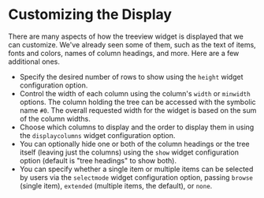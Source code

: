 # Customizing the Display

There are many aspects of how the treeview widget is displayed that we can
customize. We've already seen some of them, such as the text of items, fonts and
colors, names of column headings, and more. Here are a few additional ones.


* Specify the desired number of rows to show using the `height` widget configuration option.
* Control the width of each column using the column's `width` or `minwidth`
  options. The column holding the tree can be accessed with the symbolic name
  `#0`. The overall requested width for the widget is based on the sum of the
  column widths.
* Choose which columns to display and the order to display them in using the
  `displaycolumns` widget configuration option.
* You can optionally hide one or both of the column headings or the tree itself
  (leaving just the columns) using the `show` widget configuration option
  (default is "tree headings" to show both).
* You can specify whether a single item or multiple items can be selected by
  users via the `selectmode` widget configuration option, passing `browse`
  (single item), `extended` (multiple items, the default), or `none`.
